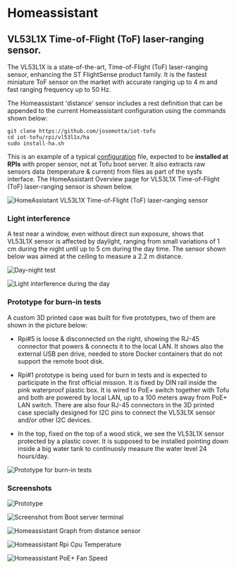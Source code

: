 # Homeassistant

## VL53L1X Time-of-Flight (ToF) laser-ranging sensor.

The VL53L1X is a state-of-the-art, Time-of-Flight (ToF) laser-ranging sensor, enhancing the ST FlightSense product family. It is the fastest miniature ToF sensor on the market with accurate ranging up to 4 m and fast ranging frequency up to 50 Hz.

The Homeassistant 'distance' sensor includes a rest definition that can be appended to the current Homeassistant configuration using the commands shown below:

```
git clone https://github.com/josemotta/iot-tofu
cd iot-tofu/rpi/vl53l1x/ha
sudo install-ha.sh

```

This is an example of a typical [configuration](configuration.yaml) file, expected to be **installed at RPIs** with proper sensor, not at Tofu boot server. It also extracts raw sensors data (temperature & current) from files as part of the sysfs interface. The HomeAssistant Overview page for VL53L1X Time-of-Flight (ToF) laser-ranging sensor is shown below.

![HomeAssistant VL53L1X Time-of-Flight (ToF) laser-ranging sensor](vl53l1x-screenshot3.png)

### Light interference

A test near a window, even without direct sun exposure, shows that VL53L1X sensor is affected by daylight, ranging from small variations of 1 cm during the night until up to 5 cm during the day time. The sensor shown below was aimed at the ceiling to measure a 2.2 m distance.

![Day-night test](vl53l1x-ha-day-night-test.jpeg)

![Light interference during the day](vl53l1x-ha-day-night-interference.png)

### Prototype for burn-in tests

A custom 3D printed case was built for five prototypes, two of them are shown in the picture below:

- Rpi#5 is loose & disconnected on the right, showing the RJ-45 connector that powers & connects it to the local LAN. It shows also the external USB pen drive, needed to store Docker containers that do not support the remote boot disk.

- Rpi#1 prototype is being used for burn in tests and is expected to participate in the first official mission. It is fixed by DIN rail inside the pink waterproof plastic box. It is wired to PoE+ switch together with Tofu and both are powered by local LAN, up to a 100 meters away from PoE+ LAN switch. There are also four RJ-45 connectors in the 3D printed case specially designed for I2C pins to connect the VL53L1X sensor and/or other I2C devices.

- In the top, fixed on the top of a wood stick, we see the VL53L1X sensor protected by a plastic cover. It is supposed to be installed pointing down inside a big water tank to continuosly measure the water level 24 hours/day.

![Prototype for burn-in tests](vl53l1x-burnin-prototype.JPG)

### Screenshots

![Prototype](vl53l1x-test.jpg)

![Screenshot from Boot server terminal](vl53l1x-screenshot.jpg)

![Homeassistant Graph from distance sensor](vl53l1x-ha-test-8.png)

![Homeassistant Rpi Cpu Temperature](vl53l1x-ha-cputemp.png)

![Homeassistant PoE+ Fan Speed](vl53l1x-ha-fanspeed.png)
